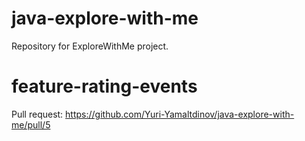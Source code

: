 # java-explore-with-me
Repository for ExploreWithMe project.

# feature-rating-events
Pull request: https://github.com/Yuri-Yamaltdinov/java-explore-with-me/pull/5
